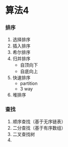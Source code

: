 # 算法4

### 排序

1. 选择排序
2. 插入排序
3. 希尔排序
4. 归并排序
   * 自顶向下
   * 自底向上
5. 快速排序
   * partition
   * 3 way
6. 堆排序

### 查找

1. 顺序查找（基于无序链表）
2. 二分查找（基于有序数组）
3. 二叉查找树
4. 
